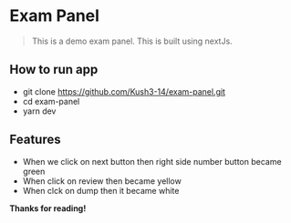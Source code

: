 
# Exam Panel

> This is a demo exam panel. This is built using nextJs. 

## How to run app
- git clone https://github.com/Kush3-14/exam-panel.git
- cd exam-panel
- yarn dev

## Features

- When we click on next button then right side number button    became green 
- When click on review then became yellow
- When clck on dump then it became white

**__Thanks for reading!__**


